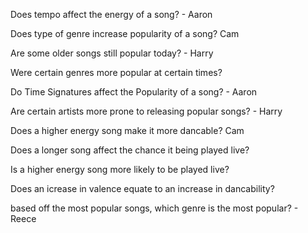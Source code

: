 Does tempo affect the energy of a song? - Aaron

Does type of genre increase popularity of a song? Cam

Are some older songs still popular today? - Harry

Were certain genres more popular at certain times?

Do Time Signatures affect the Popularity of a song? - Aaron

Are certain artists more prone to releasing popular songs? - Harry

Does a higher energy song make it more dancable? Cam

Does a longer song affect the chance it being played live?

Is a higher energy song more likely to be played live?

Does an icrease in valence equate to an increase in dancability?

based off the most popular songs, which genre is the most popular? - Reece
